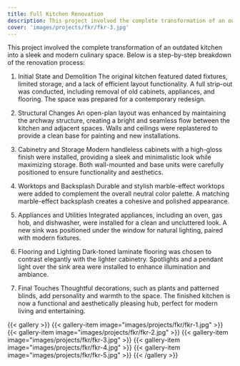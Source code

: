 ```yaml
---
title: Full Kitchen Renovation
description: This project involved the complete transformation of an outdated kitchen into a sleek and modern culinary space.
cover: 'images/projects/fkr/fkr-3.jpg'
---
```


This project involved the complete transformation of an outdated kitchen into a sleek and modern culinary space. Below is a step-by-step breakdown of the renovation process:

1. Initial State and Demolition
The original kitchen featured dated fixtures, limited storage, and a lack of efficient layout functionality.
A full strip-out was conducted, including removal of old cabinets, appliances, and flooring. The space was prepared for a contemporary redesign.

2. Structural Changes
An open-plan layout was enhanced by maintaining the archway structure, creating a bright and seamless flow between the kitchen and adjacent spaces.
Walls and ceilings were replastered to provide a clean base for painting and new installations.

3. Cabinetry and Storage
Modern handleless cabinets with a high-gloss finish were installed, providing a sleek and minimalistic look while maximizing storage.
Both wall-mounted and base units were carefully positioned to ensure functionality and aesthetics.

4. Worktops and Backsplash
Durable and stylish marble-effect worktops were added to complement the overall neutral color palette.
A matching marble-effect backsplash creates a cohesive and polished appearance.

5. Appliances and Utilities
Integrated appliances, including an oven, gas hob, and dishwasher, were installed for a clean and uncluttered look.
A new sink was positioned under the window for natural lighting, paired with modern fixtures.

6. Flooring and Lighting
Dark-toned laminate flooring was chosen to contrast elegantly with the lighter cabinetry.
Spotlights and a pendant light over the sink area were installed to enhance illumination and ambiance.

7. Final Touches
Thoughtful decorations, such as plants and patterned blinds, add personality and warmth to the space.
The finished kitchen is now a functional and aesthetically pleasing hub, perfect for modern living and entertaining.

{{< gallery >}}
{{< gallery-item image="images/projects/fkr/fkr-1.jpg" >}}
{{< gallery-item image="images/projects/fkr/fkr-2.jpg" >}}
{{< gallery-item image="images/projects/fkr/fkr-3.jpg" >}}
{{< gallery-item image="images/projects/fkr/fkr-4.jpg" >}}
{{< gallery-item image="images/projects/fkr/fkr-5.jpg" >}}
{{< /gallery >}}